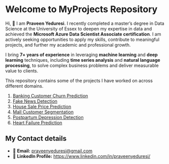 # Welcome to MyProjects Repository

Hi, 👋 I am **Praveen Yeduresi**. I recently completed a master’s degree in Data Science at the University of Essex to deepen my expertise in data and achieved the **Microsoft Azure Data Scientist Associate certification**. I am actively seeking opportunities to apply my skills, contribute to meaningful projects, and further my academic and professional growth.

I bring **7+ years of experience** in leveraging **machine learning** and **deep learning** techniques, including **time series analysis** and **natural language processing**, to solve complex business problems and deliver measurable value to clients.

This repository contains some of the projects I have worked on across different domains.
1. [Banking Customer Churn Prediction](./Banking_CustomerChurn_Prediction)
2. [Fake News Detection](./Fake_or_True_News)
3. [House Sale Price Prediction](./House_sale_Price_Prediction)
4. [Mall Customer Segmentation](./Mall%20Customer%20Segmentation)
5. [Postpartum Depression Detection](./Postpartum-Depression-Detection)
6. [Heart Failure Prediction](./Heart%20failure%20prediction)

## My Contact details
- 📧 **Email:** praveenyeduresi@gmail.com
- 💼 **LinkedIn Profile:** https://www.linkedin.com/in/praveenyeduresi/


